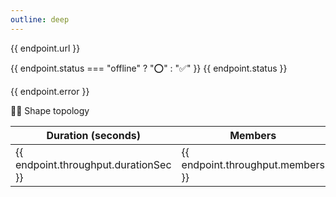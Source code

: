 ```yaml
---
outline: deep
---
```


<script setup>
import { data as uptimeData } from './uptime.data.js'
import { data as metaData } from './metadata.data.js'
import { data as benchData } from './throughput.data.js'
const endpoints = uptimeData.endpoints
const endpointsWithMetadata = metaData.endpoints
const endpointsWithThroughput = benchData.endpoints

for (let ix = 0; ix < endpoints.length; ix++) {
    const metadata = endpointsWithMetadata.filter(m => m.url === endpoints[ix].url)[0]
    if (metadata && metadata.status === 'online' && metadata.mermaidUrl && metadata.mermaidUrl.length > 0) {
        endpoints[ix].metadata = metadata
    } else {
        endpoints[ix].metadata = null
    }

    const throughput = endpointsWithThroughput.filter(m => m.url === endpoints[ix].url)[0]
    console.log(throughput)
    if (throughput && throughput.status === 'online') {
        endpoints[ix].throughput = throughput
    } else {
        endpoints[ix].throughput = null
    }
}
</script>

<div v-for="endpoint of endpoints">
    <article :class="{'custom-block': true, 'danger': endpoint.status === 'offline', 'info': endpoint.status !== 'offline'}">
        <a :href="endpoint.url" target="_blank">{{ endpoint.url }}</a>
        <p><span>{{ endpoint.status === "offline" ? "⭕" : "✅" }}</span> {{ endpoint.status }}</p>
        <p v-if="endpoint.error">{{ endpoint.error }}</p>
        <a v-if="endpoint.metadata" :href="endpoint.metadata.mermaidUrl" target="_blank">🧜‍♀️ Shape topology </a>
        <table v-if="endpoint.throughput">
            <thead>
                <tr>
                    <th>Duration (seconds)</th>
                    <th>Members</th>
                    <th>Quads</th>
                    <th>Throughput (Quads/s)</th>
                    <th>Throughput (Members/s)</th>
                </tr>
            </thead>
            <tbody>
                <tr>
                    <td>{{ endpoint.throughput.durationSec }}</td>
                    <td>{{ endpoint.throughput.members }}</td>
                    <td>{{ endpoint.throughput.quads }}</td>
                    <td>{{ endpoint.throughput.throughputQuands }}</td>
                    <td>{{ endpoint.throughput.throughputMembers }}</td>
                </tr>
            </tbody>
        </table>
    </article>
</div>
